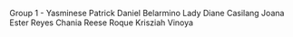 Group 1 - Yasminese
Patrick Daniel Belarmino
Lady Diane Casilang
Joana Ester Reyes
Chania Reese Roque
Krisziah Vinoya
